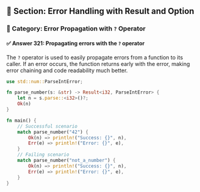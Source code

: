 ## 📘 Section: Error Handling with Result and Option  
### 🔹 Category: Error Propagation with `?` Operator  
#### ✅ Answer 321: Propagating errors with the `?` operator

The `?` operator is used to easily propagate errors from a function to its caller. If an error occurs, the function returns early with the error, making error chaining and code readability much better.

```rust
use std::num::ParseIntError;

fn parse_number(s: &str) -> Result<i32, ParseIntError> {
    let n = s.parse::<i32>()?;
    Ok(n)
}

fn main() {
    // Successful scenario
    match parse_number("42") {
        Ok(n) => println!("Success: {}", n),
        Err(e) => println!("Error: {}", e),
    }
    // Failing scenario
    match parse_number("not_a_number") {
        Ok(n) => println!("Success: {}", n),
        Err(e) => println!("Error: {}", e),
    }
}
```
